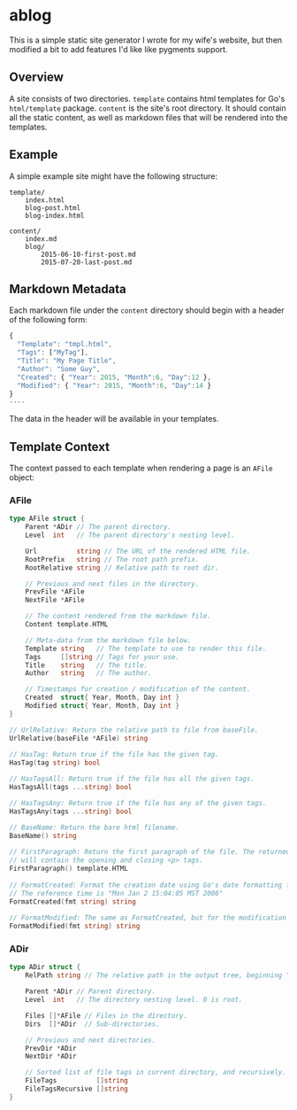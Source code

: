 # ablog

This is a simple static site generator I wrote for my wife's website, but then modified a bit to add features I'd like like pygments support. 

## Overview

A site consists of two directories. `template` contains html templates for Go's `html/template` package. `content` is the site's root directory. It should contain all the static content, as well as markdown files that will be rendered into the templates. 

## Example

A simple example site might have the following structure: 

```
template/
    index.html
    blog-post.html
    blog-index.html
    
content/
    index.md
    blog/
        2015-06-10-first-post.md
        2015-07-20-last-post.md
```

## Markdown Metadata

Each markdown file under the `content` directory should begin with a header of the following form: 

```js
{
  "Template": "tmpl.html",
  "Tags": ["MyTag"],
  "Title": "My Page Title",
  "Author": "Some Guy",
  "Created": { "Year": 2015, "Month":6, "Day":12 },
  "Modified": { "Year": 2015, "Month":6, "Day":14 }
}
----
```

The data in the header will be available in your templates. 

## Template Context

The context passed to each template when rendering a page is an `AFile` object:

### AFile

```go
type AFile struct {
	Parent *ADir // The parent directory.
	Level  int   // The parent directory's nesting level.

	Url          string // The URL of the rendered HTML file.
	RootPrefix   string // The root path prefix.
	RootRelative string // Relative path to root dir.

	// Previous and next files in the directory.
	PrevFile *AFile
	NextFile *AFile

	// The content rendered from the markdown file.
	Content template.HTML

	// Meta-data from the markdown file below.
	Template string   // The template to use to render this file.
	Tags     []string // Tags for your use.
	Title    string   // The title.
	Author   string   // The author.

	// Timestamps for creation / modification of the content.
	Created  struct{ Year, Month, Day int }
	Modified struct{ Year, Month, Day int }
}
```

```go 
// UrlRelative: Return the relative path to file from baseFile. 
UrlRelative(baseFile *AFile) string
	
// HasTag: Return true if the file has the given tag.
HasTag(tag string) bool

// HasTagsAll: Return true if the file has all the given tags.
HasTagsAll(tags ...string) bool

// HasTagsAny: Return true if the file has any of the given tags.
HasTagsAny(tags ...string) bool

// BaseName: Return the bare html filename.
BaseName() string
 
// FirstParagraph: Return the first paragraph of the file. The returned HTML
// will contain the opening and closing <p> tags.
FirstParagraph() template.HTML
 
// FormatCreated: Format the creation date using Go's date formatting function.
// The reference time is "Mon Jan 2 15:04:05 MST 2006"
FormatCreated(fmt string) string
  
// FormatModified: The same as FormatCreated, but for the modification date.
FormatModified(fmt string) string
```

### ADir

```go
type ADir struct {
	RelPath string // The relative path in the output tree, beginning "/".

	Parent *ADir // Parent directory.
	Level  int   // The directory nesting level. 0 is root.

	Files []*AFile // Files in the directory.
	Dirs  []*ADir  // Sub-directories.

	// Previous and next directories.
	PrevDir *ADir
	NextDir *ADir

	// Sorted list of file tags in current directory, and recursively.
	FileTags          []string
	FileTagsRecursive []string
}

```
